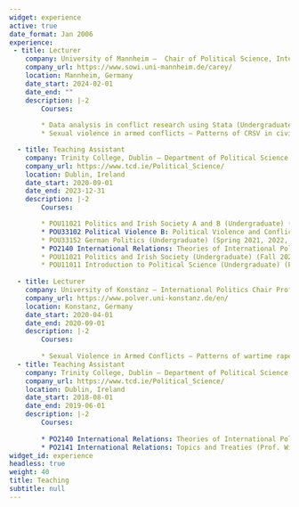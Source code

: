 ```yaml
---
widget: experience
active: true
date_format: Jan 2006
experience:
 - title: Lecturer
    company: University of Mannheim –  Chair of Political Science, International Relations, Prof. Sabine C. Carey, Ph.D.
    company_url: https://www.sowi.uni-mannheim.de/carey/
    location: Mannheim, Germany
    date_start: 2024-02-01
    date_end: ""
    description: |-2
        Courses:
   
        * Data analysis in conflict research using Stata (Undergraduate) (Spring 2024)
        * Sexual violence in armed conflicts – Patterns of CRSV in civil wars (Hauptseminar) (Spring 2024)

  - title: Teaching Assistant
    company: Trinity College, Dublin – Department of Political Science
    company_url: https://www.tcd.ie/Political_Science/
    location: Dublin, Ireland
    date_start: 2020-09-01
    date_end: 2023-12-31
    description: |-2
        Courses:

        * POU11021 Politics and Irish Society A and B (Undergraduate) (Fall 2003 Spring 2024)
        * POU33102 Political Violence B: Political Violence and Conflict in Comparative Context (Spring 2023)
        * POU33152 German Politics (Undergraduate) (Spring 2021, 2022, 2023)
        * PO2140 International Relations: Theories of International Politics (Fall 2022) 
        * POU11021 Politics and Irish Society (Undergraduate) (Fall 2021)
        * POU11011 Introduction to Political Science (Undergraduate) (Fall 2020)
    
  - title: Lecturer
    company: University of Konstanz – International Politics Chair Prof. Gerald Schneider
    company_url: https://www.polver.uni-konstanz.de/en/
    location: Konstanz, Germany
    date_start: 2020-04-01
    date_end: 2020-09-01
    description: |-2
        Courses:
        
        * Sexual Violence in Armed Conflicts – Patterns of wartime rape in civil wars (Undergraduate)
  - title: Teaching Assistant
    company: Trinity College, Dublin – Department of Political Science
    company_url: https://www.tcd.ie/Political_Science/
    location: Dublin, Ireland
    date_start: 2018-08-01
    date_end: 2019-06-01
    description: |-2
        Courses:
        
        * PO2140 International Relations: Theories of International Politics (Prof. William Phelan) 
        * PO2141 International Relations: Topics and Treaties (Prof. William Phelan)
widget_id: experience
headless: true
weight: 40
title: Teaching
subtitle: null
---
```

